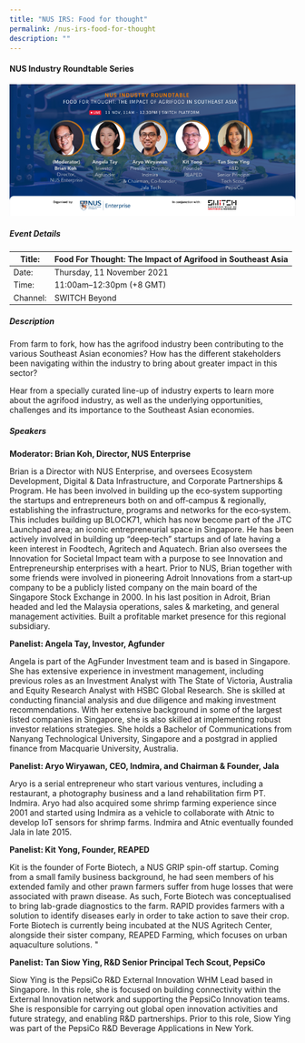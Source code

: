 ```yaml
---
title: "NUS IRS: Food for thought"
permalink: /nus-irs-food-for-thought
description: ""
---
```

#### NUS Industry Roundtable Series

![Alt text for image on Isomer site](/images/SWITCH_2021_NUS_Enterprise_Day_4_Event.png)

##### Event Details

| Title: | Food For Thought: The Impact of Agrifood in Southeast Asia |
| -------- | -------- |
| Date: | Thursday, 11 November 2021     |
| Time: | 11:00am–12:30pm (+8 GMT)    |
| Channel: | SWITCH Beyond     |

##### Description

From farm to fork, how has the agrifood industry been contributing to the various Southeast Asian economies? How has the different stakeholders been navigating within the industry to bring about greater impact in this sector?

Hear from a specially curated line-up of industry experts to learn more about the agrifood industry, as well as the underlying opportunities, challenges and its importance to the Southeast Asian economies.

##### Speakers

**Moderator: Brian Koh, Director, NUS Enterprise**

Brian is a Director with NUS Enterprise, and oversees Ecosystem Development, Digital & Data Infrastructure, and Corporate Partnerships & Program. He has been involved in building up the eco‐system supporting the startups and entrepreneurs both on and off‐campus & regionally, establishing the infrastructure, programs and networks for the eco‐system. This includes building up BLOCK71, which has now become part of the JTC Launchpad area; an iconic entrepreneurial space in Singapore. He has been actively involved in building up “deep‐tech” startups and of late having a keen interest in Foodtech, Agritech and Aquatech. Brian also oversees the Innovation for Societal Impact team with a purpose to see Innovation and Entrepreneurship enterprises with a heart. Prior to NUS, Brian together with some friends were involved in pioneering Adroit Innovations from a start‐up company to be a publicly listed company on the main board of the Singapore Stock Exchange in 2000. In his last position in Adroit, Brian headed and led the Malaysia operations, sales & marketing, and general management activities. Built a profitable market presence for this regional subsidiary.

**Panelist: Angela Tay, Investor, Agfunder**

Angela is part of the AgFunder Investment team and is based in Singapore. She has extensive experience in investment management, including previous roles as an Investment Analyst with The State of Victoria, Australia and Equity Research Analyst with HSBC Global Research. She is skilled at conducting financial analysis and due diligence and making investment recommendations. With her extensive background in some of the largest listed companies in Singapore, she is also skilled at implementing robust investor relations strategies. She holds a Bachelor of Communications from Nanyang Technological University, Singapore and a postgrad in applied finance from Macquarie University, Australia.

**Panelist: Aryo Wiryawan, CEO, Indmira, and Chairman & Founder, Jala**

Aryo is a serial entrepreneur who start various ventures, including a restaurant, a photography business and a land rehabilitation firm PT. Indmira. Aryo had also acquired some shrimp farming experience since 2001 and started using Indmira as a vehicle to collaborate with Atnic to develop IoT sensors for shrimp farms. Indmira and Atnic eventually founded Jala in late 2015.

**Panelist: Kit Yong, Founder, REAPED**

Kit is the founder of Forte Biotech, a NUS GRIP spin-off startup. Coming from a small family business background, he had seen members of his extended family and other prawn farmers suffer from huge losses that were associated with prawn disease. As such, Forte Biotech was conceptualised to bring lab-grade diagnostics to the farm. RAPID provides farmers with a solution to identify diseases early in order to take action to save their crop. Forte Biotech is currently being incubated at the NUS Agritech Center, alongside their sister company, REAPED Farming, which focuses on urban aquaculture solutions. "

**Panelist: Tan Siow Ying, R&D Senior Principal Tech Scout, PepsiCo**

Siow Ying is the PepsiCo R&D External Innovation WHM Lead based in Singapore. In this role, she is focused on building connectivity within the External Innovation network and supporting the PepsiCo Innovation teams. She is responsible for carrying out global open innovation activities and future strategy, and enabling R&D partnerships. Prior to this role, Siow Ying was part of the PepsiCo R&D Beverage Applications in New York.